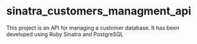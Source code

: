 # sinatra_customers_managment_api
This project is an API for managing a customer database. It has been developed using Ruby Sinatra and PostgreSQL
